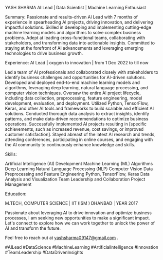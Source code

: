 YASH SHARMA
AI Lead | Data Scientist | Machine Learning Enthusiast

Summary:
Passionate and results-driven AI Lead with 7 months  of experience in spearheading AI projects, driving innovation, and delivering impactful solutions. Skilled in developing and implementing cutting-edge machine learning models and algorithms to solve complex business problems. Adept at leading cross-functional teams, collaborating with stakeholders, and transforming data into actionable insights. Committed to staying at the forefront of AI advancements and leveraging emerging technologies to drive business growth.

Experience:
AI Lead | oxygen to innovation | from 1 Dec 2022 to till now

Led a team of AI professionals and collaborated closely with stakeholders to identify business challenges and opportunities for AI-driven solutions.
Developed and deployed end-to-end machine learning models and algorithms, leveraging deep learning, natural language processing, and computer vision techniques.
Oversaw the entire AI project lifecycle, including data collection, preprocessing, feature engineering, model development, evaluation, and deployment.
Utilized Python, TensorFlow, Keras, and other AI tools and frameworks to build scalable and efficient AI solutions.
Conducted thorough data analysis to extract insights, identify patterns, and make data-driven recommendations to optimize business operations.
Successfully implemented AI projects resulting in [specific achievements, such as increased revenue, cost savings, or improved customer satisfaction].
Stayed abreast of the latest AI research and trends, attending conferences, participating in online courses, and engaging with the AI community to continuously enhance knowledge and skills.

Skills:

Artificial Intelligence (AI) Development
Machine Learning (ML) Algorithms
Deep Learning
Natural Language Processing (NLP)
Computer Vision
Data Preprocessing and Feature Engineering
Python, TensorFlow, Keras
Data Analysis and Visualization
Team Leadership and Collaboration
Project Management

Education:

M.TECH, COMPUTER SCIENCE | IIT (ISM ) DHANBAD | YEAR 2017


Passionate about leveraging AI to drive innovation and optimize business processes, I am seeking new opportunities to make a significant impact. Let's connect to explore how we can work together to unlock the power of AI and transform the future.

Feel free to reach out at yashsharma09147@gmail.com .

#AILead #DataScience #MachineLearning #ArtificialIntelligence #Innovation #TeamLeadership #DataDrivenInsights






<!---
yash714/yash714 is a ✨ special ✨ repository because its `README.md` (this file) appears on your GitHub profile.
You can click the Preview link to take a look at your changes.
--->
